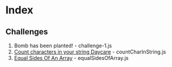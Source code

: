 # Index

## Challenges

1. Bomb has been planted! - challenge-1.js
2. [Count characters in your string Daycare](https://www.codewars.com/kata/52efefcbcdf57161d4000091/train/javascript) - countCharInString.js
3. [Equal Sides Of An Array](https://www.codewars.com/kata/5679aa472b8f57fb8c000047/train/javascript) - equalSidesOfArray.js
